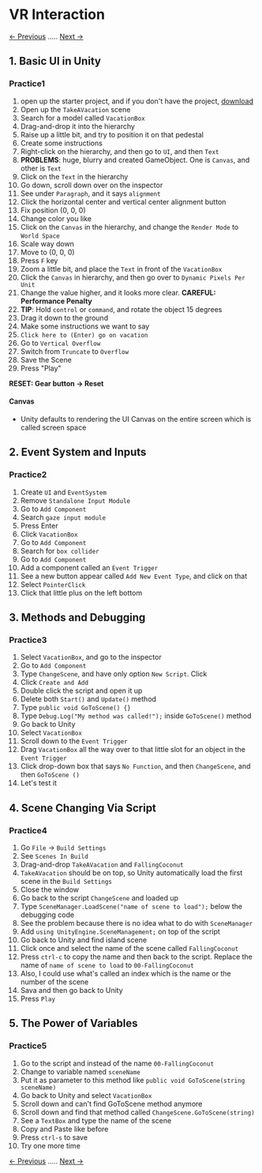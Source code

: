 # VR Interaction
[<- Previous](README-3-3.md) ..... [Next ->](README-3-4.md)
## 1. Basic UI in Unity

### Practice1
1. open up the starter project, and if you don't have the project, [download](https://d17h27t6h515a5.cloudfront.net/topher/2016/October/58178819_vrnd-course3-course-assets-000/vrnd-course3-course-assets-000.zip)
2. Open up the `TakeAVacation` scene
3. Search for a model called `VacationBox`
4. Drag-and-drop it into the hierarchy
5. Raise up a little bit, and try to position it on that pedestal
6. Create some instructions
7. Right-click on the hierarchy, and then go to `UI`, and then `Text`
8. **PROBLEMS**: huge, blurry and created GameObject. One is `Canvas`, and other is `Text`
9. Click on the `Text` in the hierarchy
10. Go down, scroll down over on the inspector
11. See under `Paragraph`, and it says `alignment`
12. Click the horizontal center and vertical center alignment button
13. Fix position (0, 0, 0)
14. Change color you like
15. Click on the `Canvas` in the hierarchy, and change the `Render Mode` to `World Space`
16. Scale way down
17. Move to (0, 0, 0)
18. Press `F` key
19. Zoom a little bit, and place the `Text` in front of the `VacationBox`
20. Click the `Canvas` in hierarchy, and then go over to `Dynamic Pixels Per Unit`
21. Change the value higher, and it looks more clear. **CAREFUL: Performance Penalty**
22. **TIP**: Hold `control` or `command`, and rotate the object 15 degrees
23. Drag it down to the ground
24. Make some instructions we want to say
25. `Click here to (Enter) go on vacation`
26. Go to `Vertical Overflow`
27. Switch from `Truncate` to `Overflow`
28. Save the Scene
29. Press "Play"

**RESET: Gear button -> Reset**

#### Canvas
* Unity defaults to rendering the UI Canvas on the entire screen which is called screen space

## 2. Event System and Inputs

### Practice2
1. Create `UI` and `EventSystem`
2. Remove `Standalone Input Module`
3. Go to `Add Component`
4. Search `gaze input module`
5. Press Enter
6. Click `VacationBox`
7. Go to `Add Component`
8. Search for `box collider`
9. Go to `Add Component`
10. Add a component called an `Event Trigger`
11. See a new button appear called `Add New Event Type`, and click on that
12. Select `PointerClick`
13. Click that little plus on the left bottom

## 3. Methods and Debugging

### Practice3
1. Select `VacationBox`, and go to the inspector
2. Go to `Add Component`
3. Type `ChangeScene`, and have only option `New Script`. Click
4. Click `Create and Add`
5. Double click the script and open it up
6. Delete both `Start()` and `Update()` method
7. Type `public void GoToScene() {}`
8. Type `Debug.Log("My method was called!");` inside `GoToScene()` method
9. Go back to Unity
10. Select `VacationBox`
11. Scroll down to the `Event Trigger`
12. Drag `VacationBox` all the way over to that little slot for an object in the `Event Trigger`
13. Click drop-down box that says `No Function`, and then `ChangeScene`, and then `GoToScene ()`
14. Let's test it

## 4. Scene Changing Via Script

### Practice4
1. Go `File` -> `Build Settings`
2. See `Scenes In Build`
3. Drag-and-drop `TakeAVacation` and `FallingCoconut`
4. `TakeAVacation` should be on top, so Unity automatically load the first scene in the `Build Settings`
5. Close the window
6. Go back to the script `ChangeScene` and loaded up
7. Type `SceneManager.LoadScene("name of scene to load");` below the debugging code
8. See the problem because there is no idea what to do with `SceneManager`
9. Add `using UnityEngine.SceneManagement;` on top of the script
10. Go back to Unity and find island scene
11. Click once and select the name of the scene called `FallingCoconut`
12. Press `ctrl-c` to copy the name and then back to the script. Replace the name of `name of scene to load` to `00-FallingCoconut`
13. Also, I could use what's called an index which is the name or the number of the scene
14. Sava and then go back to Unity
15. Press `Play`

## 5. The Power of Variables

### Practice5
1. Go to the script and instead of the name `00-FallingCoconut`
2. Change to variable named `sceneName`
3. Put it as parameter to this method like `public void GoToScene(string sceneName)`
4. Go back to Unity and select `VacationBox`
5. Scroll down and can't find GoToScene method anymore
6. Scroll down and find that method called `ChangeScene.GoToScene(string)`
7. See a `TextBox` and type the name of the scene
8. Copy and Paste like before
9. Press `ctrl-s` to save
10. Try one more time

[<- Previous](README-3-3.md) ..... [Next ->](README-3-4.md)
